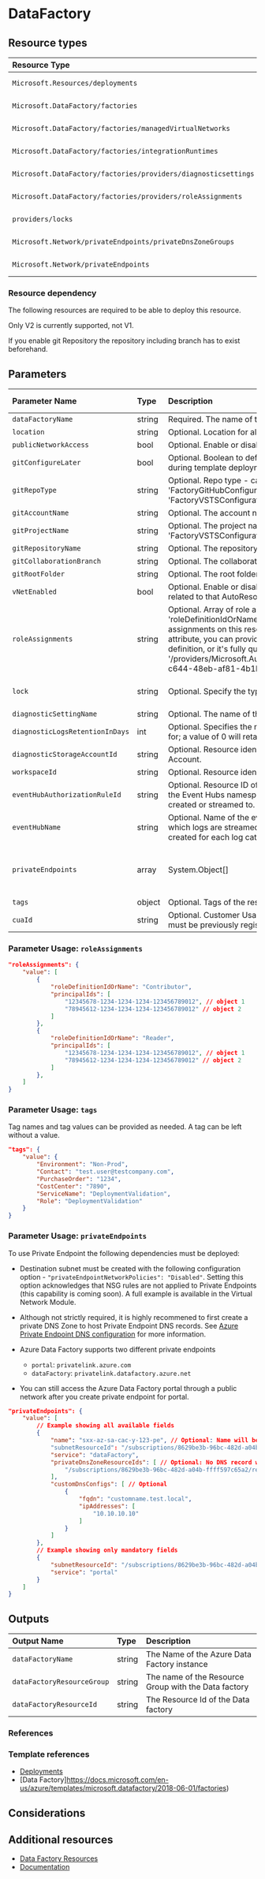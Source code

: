 # DataFactory

## Resource types

| Resource Type | Api Version |
|:--|:--|
| `Microsoft.Resources/deployments` | 2020-06-01 |
| `Microsoft.DataFactory/factories` | 2018-06-01 |
| `Microsoft.DataFactory/factories/managedVirtualNetworks` | 2018-06-01 |
| `Microsoft.DataFactory/factories/integrationRuntimes` | 2018-06-01 |
| `Microsoft.DataFactory/factories/providers/diagnosticsettings` | 2017-05-01-preview |
| `Microsoft.DataFactory/factories/providers/roleAssignments` | 2020-04-01-preview |
| `providers/locks` | 2016-09-01 |
| `Microsoft.Network/privateEndpoints/privateDnsZoneGroups` | 2020-05-01 |
| `Microsoft.Network/privateEndpoints` | 2020-05-01 |


### Resource dependency

The following resources are required to be able to deploy this resource.

Only V2 is currently supported, not V1.

If you enable git Repository the repository including branch has to exist beforehand.


## Parameters

| Parameter Name | Type | Description | DefaultValue | Possible values |
| :-- | :-- | :-- | :-- | :-- |
| `dataFactoryName` | string | Required. The name of the Azure Factory to create |  |  |
| `location` | string | Optional. Location for all Resources. | [resourceGroup().location] |  |
| `publicNetworkAccess` | bool | Optional. Enable or disable public network access. | true |  |
| `gitConfigureLater` | bool | Optional. Boolean to define whether or not to configure git during template deployment. | true |  |
| `gitRepoType` | string |Optional. Repo type - can be 'FactoryVSTSConfiguration' or 'FactoryGitHubConfiguration'. Default is 'FactoryVSTSConfiguration'. | FactoryVSTSConfiguration |  |
| `gitAccountName` | string | Optional. The account name. | "" |  |
| `gitProjectName` | string | Optional. The project name. Only relevant for 'FactoryVSTSConfiguration'. | "" |  |
| `gitRepositoryName` | string | Optional. The repository name. | "" |  |
| `gitCollaborationBranch` | string | Optional. The collaboration branch name. Default is 'main'. | main |  |
| `gitRootFolder` | string | Optional. The root folder path name. Default is '/'. | / |  |
| `vNetEnabled` | bool | Optional. Enable or disable managed virtual networks and related to that AutoResolveIntegrationRuntime. | false |  |
| `roleAssignments` | string | Optional. Array of role assignment objects that contain the 'roleDefinitionIdOrName' and 'principalId' to define RBAC role assignments on this resource. In the roleDefinitionIdOrName attribute, you can provide either the display name of the role definition, or it's fully qualified ID in the following format: '/providers/Microsoft.Authorization/roleDefinitions/c2f4ef07-c644-48eb-af81-4b1b4947fb11' |  |
| `lock` | string | Optional. Specify the type of lock. | 'NotSpecified' | 'CanNotDelete', 'NotSpecified', 'ReadOnly' |
| `diagnosticSettingName` | string | Optional. The name of the Diagnostic setting. | service |  |
| `diagnosticLogsRetentionInDays` | int | Optional. Specifies the number of days that logs will be kept for; a value of 0 will retain data indefinitely. | 365 |  |
| `diagnosticStorageAccountId` | string | Optional. Resource identifier of the Diagnostic Storage Account. |  |  |
| `workspaceId` | string | Optional. Resource identifier of Log Analytics. |  |
| `eventHubAuthorizationRuleId` | string | Optional. Resource ID of the event hub authorization rule for the Event Hubs namespace in which the event hub should be created or streamed to. |  |  |
| `eventHubName` | string | Optional. Name of the event hub within the namespace to which logs are streamed. Without this, an event hub is created for each log category. |  |  |
| `privateEndpoints` | array | System.Object[] |  | Optional. Configuration Details for private endpoints. |
| `tags` | object | Optional. Tags of the resource. | {} |  |
| `cuaId` | string | Optional. Customer Usage Attribution id (GUID). This GUID must be previously registered |  |  |



### Parameter Usage: `roleAssignments`

```json
"roleAssignments": {
    "value": [
        {
            "roleDefinitionIdOrName": "Contributor",
            "principalIds": [
                "12345678-1234-1234-1234-123456789012", // object 1
                "78945612-1234-1234-1234-123456789012" // object 2
            ]
        },
        {
            "roleDefinitionIdOrName": "Reader",
            "principalIds": [
                "12345678-1234-1234-1234-123456789012", // object 1
                "78945612-1234-1234-1234-123456789012" // object 2
            ]
        },
    ]
}
```


### Parameter Usage: `tags`

Tag names and tag values can be provided as needed. A tag can be left without a value.

```json
"tags": {
    "value": {
        "Environment": "Non-Prod",
        "Contact": "test.user@testcompany.com",
        "PurchaseOrder": "1234",
        "CostCenter": "7890",
        "ServiceName": "DeploymentValidation",
        "Role": "DeploymentValidation"
    }
}
```


### Parameter Usage: `privateEndpoints`

To use Private Endpoint the following dependencies must be deployed:

- Destination subnet must be created with the following configuration option - `"privateEndpointNetworkPolicies": "Disabled"`.  Setting this option acknowledges that NSG rules are not applied to Private Endpoints (this capability is coming soon). A full example is available in the Virtual Network Module.

- Although not strictly required, it is highly recommened to first create a private DNS Zone to host Private Endpoint DNS records. See [Azure Private Endpoint DNS configuration](https://docs.microsoft.com/en-us/azure/private-link/private-endpoint-dns) for more information.

- Azure Data Factory supports two different private endpoints
    - `portal`: `privatelink.azure.com`
    - `dataFactory`: `privatelink.datafactory.azure.net`

- You can still access the Azure Data Factory portal through a public network after you create private endpoint for portal.

```json
"privateEndpoints": {
    "value": [
        // Example showing all available fields
        {
            "name": "sxx-az-sa-cac-y-123-pe", // Optional: Name will be automatically generated if one is not provided here
            "subnetResourceId": "/subscriptions/8629be3b-96bc-482d-a04b-ffff597c65a2/resourceGroups/validation-rg/providers/Microsoft.Network/virtualNetworks/sxx-az-vnet-weu-x-001/subnets/sxx-az-subnet-weu-x-001",
            "service": "dataFactory",
            "privateDnsZoneResourceIds": [ // Optional: No DNS record will be created if a private DNS zone Resource ID is not specified
                "/subscriptions/8629be3b-96bc-482d-a04b-ffff597c65a2/resourceGroups/validation-rg/providers/Microsoft.Network/privateDnsZones/privatelink.datafactory.azure.net"
            ],
            "customDnsConfigs": [ // Optional
                {
                    "fqdn": "customname.test.local",
                    "ipAddresses": [
                        "10.10.10.10"
                    ]
                }
            ]
        },
        // Example showing only mandatory fields
        {
            "subnetResourceId": "/subscriptions/8629be3b-96bc-482d-a04b-ffff597c65a2/resourceGroups/validation-rg/providers/Microsoft.Network/virtualNetworks/sxx-az-vnet-weu-x-001/subnets/sxx-az-subnet-weu-x-001",
            "service": "portal"
        }
    ]
}
```


## Outputs

| Output Name | Type | Description |
| :-- | :-- | :-- |
| `dataFactoryName` | string | The Name of the Azure Data Factory instance |
| `dataFactoryResourceGroup` | string | The name of the Resource Group with the Data factory |
| `dataFactoryResourceId` | string | The Resource Id of the Data factory |

### References

### Template references

- [Deployments](https://docs.microsoft.com/en-us/azure/templates/Microsoft.Resources/2018-02-01/deployments)
- [Data Factory]https://docs.microsoft.com/en-us/azure/templates/microsoft.datafactory/2018-06-01/factories)

## Considerations

## Additional resources

- [Data Factory Resources](https://docs.microsoft.com/en-us/azure/templates/microsoft.datafactory/allversions)
- [Documentation](https://docs.microsoft.com/en-us/azure/data-factory/)

